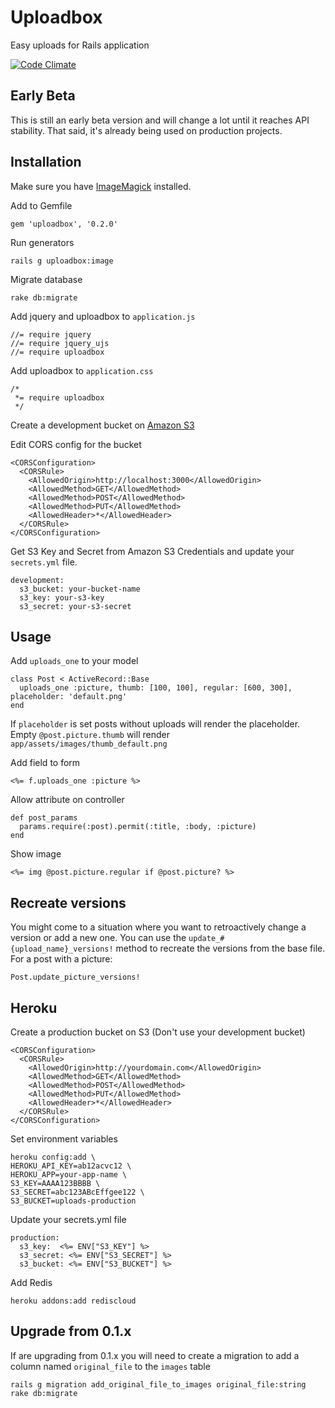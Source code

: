 # Uploadbox

Easy uploads for Rails application

[![Code Climate](https://codeclimate.com/github/startae/uploadbox.png)](https://codeclimate.com/github/startae/uploadbox)

## Early Beta

This is still an early beta version and will change a lot until it reaches API stability.
That said, it's already being used on production projects.


## Installation

Make sure you have [ImageMagick](http://www.imagemagick.org/) installed.

Add to Gemfile

```
gem 'uploadbox', '0.2.0'
```

Run generators

```
rails g uploadbox:image
```

Migrate database

```
rake db:migrate
```

Add jquery and uploadbox to `application.js`

```
//= require jquery
//= require jquery_ujs
//= require uploadbox
```

Add uploadbox to `application.css`

```
/*
 *= require uploadbox
 */
```

Create a development bucket on [Amazon S3](http://aws.amazon.com/s3/)

Edit CORS config for the bucket

```
<CORSConfiguration>
  <CORSRule>
    <AllowedOrigin>http://localhost:3000</AllowedOrigin>
    <AllowedMethod>GET</AllowedMethod>
    <AllowedMethod>POST</AllowedMethod>
    <AllowedMethod>PUT</AllowedMethod>
    <AllowedHeader>*</AllowedHeader>
  </CORSRule>
</CORSConfiguration>
```

Get S3 Key and Secret from Amazon S3 Credentials and update your `secrets.yml` file.

```
development:
  s3_bucket: your-bucket-name
  s3_key: your-s3-key
  s3_secret: your-s3-secret
```

## Usage

Add `uploads_one` to your model

```
class Post < ActiveRecord::Base
  uploads_one :picture, thumb: [100, 100], regular: [600, 300], placeholder: 'default.png'
end
```

If `placeholder` is set posts without uploads will render the placeholder.
Empty `@post.picture.thumb` will render `app/assets/images/thumb_default.png`

Add field to form

```
<%= f.uploads_one :picture %>
```

Allow attribute on controller

```
def post_params
  params.require(:post).permit(:title, :body, :picture)
end
```

Show image

```
<%= img @post.picture.regular if @post.picture? %>
```

## Recreate versions

You might come to a situation where you want to retroactively change a version or add a new one. You can use the `update_#{upload_name}_versions!` method to recreate the versions from the base file.
For a post with a picture:

```
Post.update_picture_versions!
```


## Heroku

Create a production bucket on S3 (Don't use your development bucket)

```
<CORSConfiguration>
  <CORSRule>
    <AllowedOrigin>http://yourdomain.com</AllowedOrigin>
    <AllowedMethod>GET</AllowedMethod>
    <AllowedMethod>POST</AllowedMethod>
    <AllowedMethod>PUT</AllowedMethod>
    <AllowedHeader>*</AllowedHeader>
  </CORSRule>
</CORSConfiguration>
```

Set environment variables

```
heroku config:add \
HEROKU_API_KEY=ab12acvc12 \
HEROKU_APP=your-app-name \
S3_KEY=AAAA123BBBB \
S3_SECRET=abc123ABcEffgee122 \
S3_BUCKET=uploads-production
```

Update your secrets.yml file

```
production:
  s3_key:  <%= ENV["S3_KEY"] %>
  s3_secret: <%= ENV["S3_SECRET"] %>
  s3_bucket: <%= ENV["S3_BUCKET"] %>
```

Add Redis

```
heroku addons:add rediscloud
```

## Upgrade from 0.1.x

If are upgrading from 0.1.x you will need to create a migration to add a column named `original_file` to the `images` table

```
rails g migration add_original_file_to_images original_file:string
rake db:migrate
```
